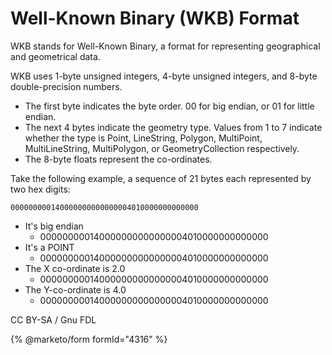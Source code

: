 # Well-Known Binary (WKB) Format

WKB stands for Well-Known Binary, a format for representing geographical and geometrical data.

WKB uses 1-byte unsigned integers, 4-byte unsigned integers, and 8-byte double-precision numbers.

* The first byte indicates the byte order. 00 for big endian, or 01 for little endian.
* The next 4 bytes indicate the geometry type. Values from 1 to 7 indicate whether the type is Point, LineString, Polygon, MultiPoint, MultiLineString, MultiPolygon, or GeometryCollection respectively.
* The 8-byte floats represent the co-ordinates.

Take the following example, a sequence of 21 bytes each represented by two hex digits:

```
000000000140000000000000004010000000000000
```

* It's big endian
  * 000000000140000000000000004010000000000000
* It's a POINT
  * 000000000140000000000000004010000000000000
* The X co-ordinate is 2.0
  * 000000000140000000000000004010000000000000
* The Y-co-ordinate is 4.0
  * 000000000140000000000000004010000000000000

CC BY-SA / Gnu FDL

{% @marketo/form formId="4316" %}
